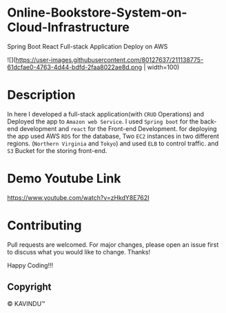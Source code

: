 # Online-Bookstore-System-on-Cloud-Infrastructure
Spring Boot React Full-stack Application Deploy on AWS

![](https://user-images.githubusercontent.com/80127637/211138775-61dcfae0-4763-4d44-bdfd-2faa8022ae8d.png | width=100)

# Description
In here I developed a full-stack application(with `CRUD` Operations) and Deployed the app to `Amazon web Service`. I used `Spring boot` for the back-end development and `react` for the Front-end Development. for deploying the app used AWS `RDS` for the database, Two `EC2` instances in two different regions. (`Northern Virginia` and `Tokyo`) and used `ELB` to control traffic. and `S3` Bucket for the storing front-end. 

# Demo Youtube Link
https://www.youtube.com/watch?v=zHkdY8E762I

# Contributing
Pull requests are welcomed. For major changes, please open an issue first to discuss what you would like to change. Thanks!

Happy Coding!!!

## Copyright
© KAVINDU™
